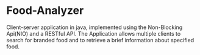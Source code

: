 # Food-Analyzer

Client-server application in java, implemented using the Non-Blocking Api(NIO) and a RESTful API.
The Application allows multiple clients to search for branded food and to retrieve a brief information about specified food.
